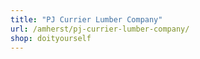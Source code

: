 ```yaml
---
title: "PJ Currier Lumber Company"
url: /amherst/pj-currier-lumber-company/
shop: doityourself
---
```

